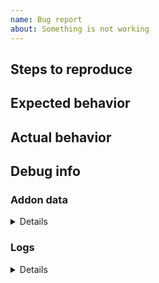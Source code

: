 ```yaml
---
name: Bug report
about: Something is not working
---
```


## Steps to reproduce


## Expected behavior


## Actual behavior


## Debug info

### Addon data
<details><code>
<!-- To get addon data: 
     - Go to the settings page - section "Help"
     - Click on the "Debug info" button
     - Copy and paste here, inside the <code> tag
     Note: all URLs, titles and other personal info are skipped. -->
</code></details>

### Logs
<details><code>
<!-- To get logs: 
     - Open DevTools for sidebery
        (open this url in new tab: about:devtools-toolbox?id=%7B3c078156-979c-498b-8990-85f7987dd929%7D&type=extension)
     - Navigate to "console" tab
     - Copy and paste error messages here -->
</code></details>
